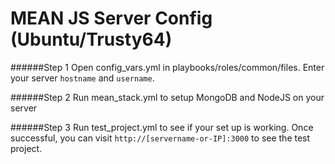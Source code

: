 # MEAN JS Server Config (Ubuntu/Trusty64)

######Step 1
Open config_vars.yml in playbooks/roles/common/files. Enter your server `hostname` and `username`.

######Step 2
Run mean_stack.yml to setup MongoDB and NodeJS on your server

######Step 3
Run test_project.yml to see if your set up is working. Once successful, you can visit `http://[servername-or-IP]:3000` to see the test project.
